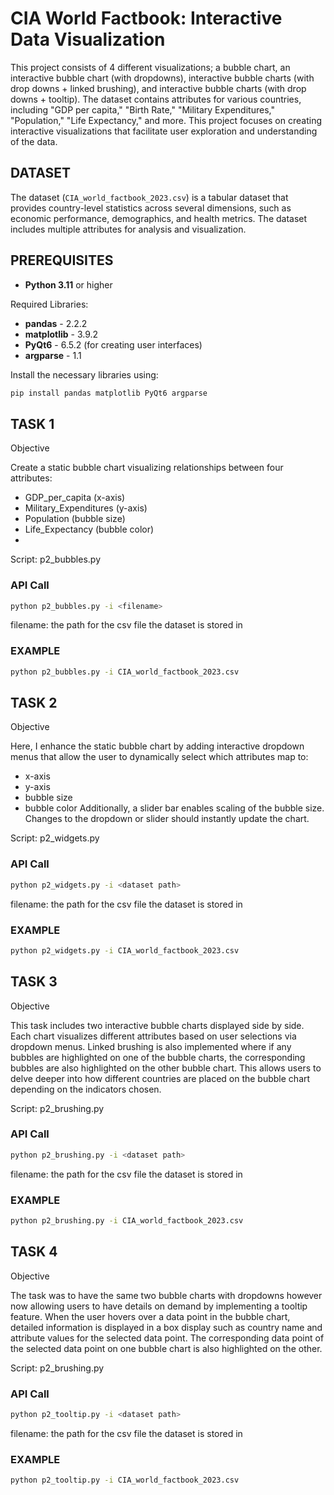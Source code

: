 # CIA World Factbook: Interactive Data Visualization

This project consists of 4 different visualizations; a bubble chart, an interactive bubble chart (with dropdowns), interactive bubble charts (with drop downs + linked brushing), and interactive bubble charts (with drop downs + tooltip). The dataset contains attributes for various countries, including "GDP per capita," "Birth Rate," "Military Expenditures," "Population," "Life Expectancy," and more. This project focuses on creating interactive visualizations that facilitate user exploration and understanding of the data.


## DATASET

The dataset (`CIA_world_factbook_2023.csv`) is a tabular dataset that provides country-level statistics across several dimensions, such as economic performance, demographics, and health metrics. The dataset includes multiple attributes for analysis and visualization.


## PREREQUISITES

- **Python 3.11** or higher

Required Libraries:
- **pandas** - 2.2.2
- **matplotlib** - 3.9.2
- **PyQt6** - 6.5.2 (for creating user interfaces)
- **argparse** - 1.1

Install the necessary libraries using:
```bash
pip install pandas matplotlib PyQt6 argparse
```
## TASK 1
Objective

Create a static bubble chart visualizing relationships between four attributes:

- GDP_per_capita (x-axis)
- Military_Expenditures (y-axis)
- Population (bubble size)
- Life_Expectancy (bubble color)
- 
Script: p2_bubbles.py

### API Call

```bash
python p2_bubbles.py -i <filename>
```
filename: the path for the csv file the dataset is stored in

### EXAMPLE
```bash
python p2_bubbles.py -i CIA_world_factbook_2023.csv
```

## TASK 2
Objective

Here, I enhance the static bubble chart by adding interactive dropdown menus that allow the user to dynamically select which attributes map to:
* x-axis
* y-axis
* bubble size
* bubble color
Additionally, a slider bar enables scaling of the bubble size. Changes to the dropdown or slider should instantly update the chart.

Script: p2_widgets.py

### API Call

```bash
python p2_widgets.py -i <dataset path>
```
filename: the path for the csv file the dataset is stored in

### EXAMPLE
```bash
python p2_widgets.py -i CIA_world_factbook_2023.csv
```

## TASK 3
Objective

This task includes two interactive bubble charts displayed side by side. Each chart visualizes different attributes based on user selections via dropdown menus. Linked brushing is also implemented where if any bubbles are highlighted on one of the bubble charts, the corresponding bubbles are also highlighted on the other bubble chart. This allows users to delve deeper into how different countries are placed on the bubble chart depending on the indicators chosen.

Script: p2_brushing.py

### API Call
```bash
python p2_brushing.py -i <dataset path>
```
filename: the path for the csv file the dataset is stored in

### EXAMPLE
```bash
python p2_brushing.py -i CIA_world_factbook_2023.csv
```

## TASK 4
Objective

The task was to have the same two bubble charts with dropdowns however now allowing users to have details on demand by implementing a tooltip feature. When the user hovers over a data point in the bubble chart, detailed information is displayed in a box display such as country name and attribute values for the selected data point. The corresponding data point of the selected data point on one bubble chart is also highlighted on the other.

Script: p2_brushing.py

### API Call
```bash
python p2_tooltip.py -i <dataset path>
```
filename: the path for the csv file the dataset is stored in

### EXAMPLE
```bash
python p2_tooltip.py -i CIA_world_factbook_2023.csv
```


